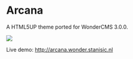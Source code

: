 # Arcana
A HTML5UP theme ported for WonderCMS 3.0.0.

![](https://i.imgur.com/x15yJCO.jpg)

Live demo: <http://arcana.wonder.stanisic.nl>

